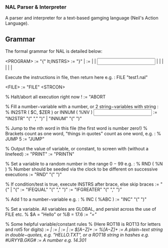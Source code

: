 ### NAL Parser & Interpreter

A parser and interpreter for a text-based gamging language (Neil's Action Language).

## Grammar
The formal grammar for NAL is detailed below:

  &lt;PROGRAM> := "{" lt;INSTRS>
  <INSTRS> := "}" | <INSTRUCT> <INSTRS>
  <INSTRUCT> := <FILE> | <ABORT> | <INPUT> | <IFCOND> | <INC> | <SET> |
  <JUMP> | <PRINT> | <RND>

  
Execute the instructions in file, then return here e.g. :
FILE "test1.nal"

&lt;FILE> := "FILE" &lt;STRCON>
  
% Halt/abort all execution right now !
<ABORT> := "ABORT
  
% Fill a number−variable with a number, or 2 string−variables with string :
% IN2STR ( $C, $ZER ) or INNUM ( %NV )
<INPUT> := "IN2STR" "(" <STRVAR> "," <STRVAR> ")" | "INNUM" "(" <NUMVAR> ")"
  
% Jump to the nth word in this file (the first word is number zero!)
% Brackets count as one word, "things in quotes" count as one word, e.g. :
% JUMP 5
<JUMP> := "JUMP" <NUMCON>
  
% Output the value of variable, or constant, to screen with (without a linefeed)
<PRINT> := "PRINT" <VARCON>
<PRINTN> := "PRINTN" <VARCON>
  
% Set a variable to a random number in the range 0 − 99 e.g. :
% RND ( %N )
% Number should be seeded via the clock to be different on successive executions
<RND> := "RND" "(" <NUMVAR> ")"
  
% If condition/test is true, execute INSTRS after brace, else skip braces
<IFCOND> := <IFEQUAL> "{" <INSTRS> | <IFGREATER> "{" <INSTRS>
<IFEQUAL> := "IFEQUAL" "(" <VARCON> "," <VARCON> ")"
<IFGREATER> := "IFGREATER" "(" <VARCON> "," <VARCON> ")"
  
% Add 1 to a number−variable e.g. :
% INC ( %ABC )
<INC> := "INC" "(" <NUMVAR> ")"
  
% Set a variable. All variables are GLOBAL, and persist across the use of FILE etc.
% $A = "Hello" or %B = 17.6
<SET> := <VAR> "=" <VARCON>
  
% Some helpful variable/constant rules
% (Here ROT18 is ROT13 for letters and rot5 for digits)
<VARCON> := <VAR> | <CON>
<VAR> := <STRVAR> | <NUMVAR>
<CON> := <STRCON> | <NUMCON>
<STRVAR> := $[A−Z]+
<NUMVAR> := %[A−Z]+
<STRCON> := A plain−text string in double−quotes, e.g. "HELLO.TXT",
or a ROT18 string in hashes e.g. #URYYB.GKG#
<NUMCON> := A number e.g. 14.301
